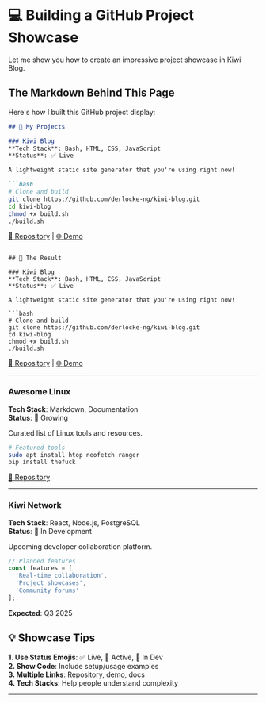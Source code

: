 # 💻 Building a GitHub Project Showcase

Let me show you how to create an impressive project showcase in Kiwi Blog.

## The Markdown Behind This Page

Here's how I built this GitHub project display:

```markdown
## 🚀 My Projects

### Kiwi Blog
**Tech Stack**: Bash, HTML, CSS, JavaScript  
**Status**: ✅ Live

A lightweight static site generator that you're using right now!

```bash
# Clone and build
git clone https://github.com/derlocke-ng/kiwi-blog.git
cd kiwi-blog
chmod +x build.sh
./build.sh
```

[🔗 Repository](https://github.com/derlocke-ng/kiwi-blog) | [🌐 Demo](https://derlocke-ng.github.io/kiwi-blog/)
```

## 🚀 The Result

### Kiwi Blog
**Tech Stack**: Bash, HTML, CSS, JavaScript  
**Status**: ✅ Live

A lightweight static site generator that you're using right now!

```bash
# Clone and build
git clone https://github.com/derlocke-ng/kiwi-blog.git
cd kiwi-blog
chmod +x build.sh
./build.sh
```

[🔗 Repository](https://github.com/derlocke-ng/kiwi-blog) | [🌐 Demo](https://derlocke-ng.github.io/kiwi-blog/)

---

### Awesome Linux
**Tech Stack**: Markdown, Documentation  
**Status**: 🔄 Growing

Curated list of Linux tools and resources.

```bash
# Featured tools
sudo apt install htop neofetch ranger
pip install thefuck
```

[🔗 Repository](https://github.com/derlocke-ng/awesome-linux)

---

### Kiwi Network
**Tech Stack**: React, Node.js, PostgreSQL  
**Status**: 🚧 In Development

Upcoming developer collaboration platform.

```javascript
// Planned features
const features = [
  'Real-time collaboration',
  'Project showcases', 
  'Community forums'
];
```

**Expected**: Q3 2025

## 💡 Showcase Tips

**1. Use Status Emojis**: ✅ Live, 🔄 Active, 🚧 In Dev  
**2. Show Code**: Include setup/usage examples  
**3. Multiple Links**: Repository, demo, docs  
**4. Tech Stacks**: Help people understand complexity

---
